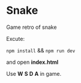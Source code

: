 # Snake
Game retro of snake

Excute:


`npm install` && `npm run dev`


and open **index.html**


Use **W** **S** **D** **A** in game.
